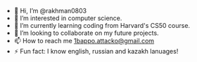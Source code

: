 - 👋 Hi, I’m @rakhman0803
- 👀 I’m interested in computer science.
- 🌱 I’m currently learning coding from Harvard's CS50 course.
- 💞️ I’m looking to collaborate on my future projects.
- 📫 How to reach me 1bappo.attacko@gmail.com
- ⚡ Fun fact: I know english, russian and kazakh lanuages!

<!---
rakhman0803/rakhman0803 is a ✨ special ✨ repository because its `README.md` (this file) appears on your GitHub profile.
You can click the Preview link to take a look at your changes.
--->
